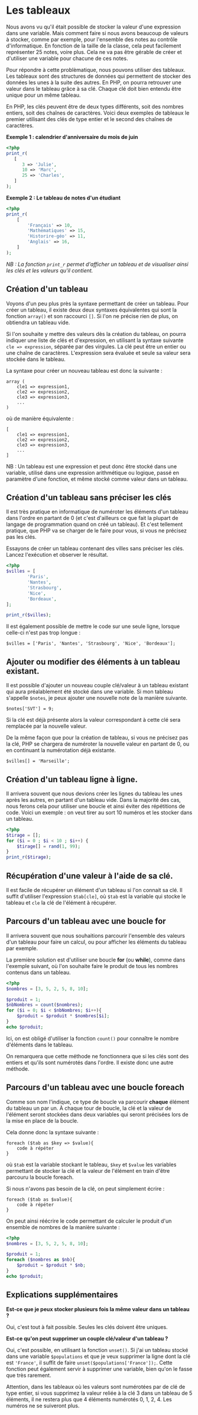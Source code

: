 # Les tableaux

Nous avons vu qu'il était possible de stocker la valeur d'une expression dans une variable. Mais comment faire si nous avons 
beaucoup de valeurs à stocker, comme par exemple, pour l'ensemble des notes au contrôle d'informatique. En fonction de
la taille de la classe, cela peut facilement représenter 25 notes, voire plus. Cela ne va pas être gérable de créer et d'utiliser
une variable pour chacune de ces notes.

Pour répondre à cette problèmatique, nous pouvons utiliser des tableaux. Les tableaux sont des structures de données qui permettent de 
stocker des données les unes à la suite des autres. En PHP, on pourra retrouver une valeur dans le tableau grâce à sa clé. Chaque clé doit
bien entendu être unique pour un même tableau.

En PHP, les clés peuvent être de deux types différents, soit des nombres entiers, soit des chaînes de caractères. Voici deux exemples de tableaux
le premier utilisant des clés de type entier et le second des chaînes de caractères. 

**Exemple 1 : calendrier d'anniversaire du mois de juin** 
``` php runnable
<?php
print_r(
   [
      3 => 'Julie',
      10 => 'Marc',
      25 => 'Charles',
   ]
);
```

**Exemple 2 : Le tableau de notes d'un étudiant**
``` php runnable
<?php
print_r(
    [
        'Français' => 10,
        'Mathématiques' => 15,
        'Historire-géo' => 11,
        'Anglais' => 16,
    ]
);
```

*NB : La fonction `print_r` permet d'afficher un tableau et de visualiser ainsi les clés et les valeurs qu'il contient.*

## Création d'un tableau

Voyons d'un peu plus près la syntaxe permettant de créer un tableau. Pour créer un tableau, il existe deux deux syntaxes équivalentes qui sont 
la fonction `array()` et son raccourci `[]`. Si l'on ne précise rien de plus, on obtiendra un tableau vide.

Si l'on souhaite y mettre des valeurs dès la création du tableau, on pourra indiquer une liste de clés et d'expression, en utilisant la syntaxe suivante 
`cle => expression`, séparée par des virgules. La clé peut être un entier ou une chaîne de caractères. L'expression sera évaluée et seule sa valeur sera stockée dans le tableau.

La syntaxe pour créer un nouveau tableau est donc la suivante :
```
array (
    cle1 => expression1,
    cle2 => expression2,
    cle3 => expression3,
    ...
)
```

où de manière équivalente : 

```
[
    cle1 => expression1,
    cle2 => expression2,
    cle3 => expression3,
    ...
]
```

NB : Un tableau est une expression et peut donc être stocké dans une variable, utilisé dans une expression arithmétique ou logique, passé en paramètre 
d'une fonction, et même stocké comme valeur dans un tableau.

## Création d'un tableau sans préciser les clés

Il est très pratique en informatique de numéroter les éléments d'un tableau dans l'ordre en partant de 0 (et c'est d'ailleurs ce que fait la plupart
de langage de programmation quand on créé un tableau). Et c'est tellement pratique, que PHP va se charger de le faire pour vous, si vous ne précisez
pas les clés. 

Essayons de créer un tableau contenant des villes sans préciser les clés. Lancez l'exécution et observer le résultat.
``` php runnable
<?php
$villes = [
        'Paris',
        'Nantes',
        'Strasbourg',
        'Nice',
        'Bordeaux',
];

print_r($villes);
```

Il est également possible de mettre le code sur une seule ligne, lorsque celle-ci n'est pas trop longue : 
```
$villes = ['Paris', 'Nantes', 'Strasbourg', 'Nice', 'Bordeaux'];
```

## Ajouter ou modifier des éléments à un tableau existant.

Il est possible d'ajouter un nouveau couple clé/valeur à un tableau existant qui aura préalablement été stocké dans une variable.
Si mon tableau s'appelle `$notes`, je peux ajouter une nouvelle note de la manière suivante.

```
$notes['SVT'] = 9;
```

Si la clé est déjà présente alors la valeur correspondant à cette clé sera remplacée par la nouvelle valeur.

De la même façon que pour la création de tableau, si vous ne précisez pas la clé, PHP se chargera de numéroter la nouvelle valeur en partant de 0, ou en 
continuant la numérotation déjà existante.

```
$villes[] = 'Marseille';
```

## Création d'un tableau ligne à ligne.

Il arrivera souvent que nous devions créer les lignes du tableau les unes après les autres, en partant d'un tableau vide. Dans la majorité des cas, 
nous ferons cela pour utiliser une boucle et ainsi éviter des répétitions de code. 
Voici un exemple : on veut tirer au sort 10 numéros et les stocker dans un tableau.

``` php runnable
<?php
$tirage = [];
for ($i = 0 ; $i < 10 ; $i++) {
    $tirage[] = rand(1, 99);
}
print_r($tirage);
```

## Récupération d'une valeur à l'aide de sa clé.

Il est facile de récupérer un élément d'un tableau si l'on connait sa clé. Il suffit d'utiliser l'expression `$tab[cle]`, où `$tab` est la variable qui stocke 
le tableau et `cle` la clé de l'élément à récupérer. 

## Parcours d'un tableau avec une boucle for

Il arrivera souvent que nous souhaitions parcourir l'ensemble des valeurs d'un tableau pour faire un calcul, ou pour afficher les éléments du tableau par exemple. 

La première solution est d'utiliser une boucle **for** (ou **while**), comme dans l'exemple suivant, où l'on souhaite faire le produit de tous les nombres
contenus dans un tableau.

``` php runnable
<?php
$nombres = [3, 5, 2, 5, 8, 10];

$produit = 1;
$nbNombres = count($nombres);
for ($i = 0; $i < $nbNombres; $i++){
    $produit = $produit * $nombres[$i];
}
echo $produit;
```

Ici, on est obligé d'utiliser la fonction `count()` pour connaître le nombre d'éléments dans le tableau.

On remarquera que cette méthode ne fonctionnera que si les clés sont des entiers et qu'ils sont numérotés dans l'ordre. Il existe donc une autre méthode.

## Parcours d'un tableau avec une boucle foreach

Comme son nom l'indique, ce type de boucle va parcourir **chaque** élément du tableau un par un. À chaque tour de boucle, la clé et la valeur de l'élément
seront stockées dans deux variables qui seront précisées lors de la mise en place de la boucle.

Cela donne donc la syntaxe suivante : 
```
foreach ($tab as $key => $value){
    code à répéter
}
```
où `$tab` est la variable stockant le tableau, `$key` et `$value` les variables permettant de stocker la clé et la valeur de l'élément en train d'être 
parcouru la boucle foreach.

Si nous n'avons pas besoin de la clé, on peut simplement écrire : 
```
foreach ($tab as $value){
    code à répéter
}
```

On peut ainsi réécrire le code permettant de calculer le produit d'un ensemble de nombres de la manière suivante : 
``` php runnable
<?php
$nombres = [3, 5, 2, 5, 8, 10];

$produit = 1;
foreach ($nombres as $nb){
    $produit = $produit * $nb;
}
echo $produit;
```

## Explications supplémentaires

**Est-ce que je peux stocker plusieurs fois la même valeur dans un tableau ?**

Oui, c'est tout à fait possible. Seules les clés doivent être uniques.

**Est-ce qu'on peut supprimer un couple clé/valeur d'un tableau ?**

Oui, c'est possible, en utilisant la fonction `unset()`. Si j'ai un tableau stocké dans une variable `$populations` et que je veux
supprimer la ligne dont la clé est `'France'`, il suffit de faire `unset($populations['France']);`. Cette fonction peut également 
servir à supprimer une variable, bien qu'on le fasse que très rarement.

Attention, dans les tableaux où les valeurs sont numérotées par de clé de type entier, si vous supprimez la valeur reliée à la clé 3 dans un 
tableau de 5 éléments, il ne restera plus que 4 éléments numérotés 0, 1, 2, 4. Les numéros ne se suiveront plus.